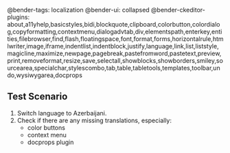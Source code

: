 @bender-tags: localization
@bender-ui: collapsed
@bender-ckeditor-plugins:
about,a11yhelp,basicstyles,bidi,blockquote,clipboard,colorbutton,colordialog,copyformatting,contextmenu,dialogadvtab,div,elementspath,enterkey,entities,filebrowser,find,flash,floatingspace,font,format,forms,horizontalrule,htmlwriter,image,iframe,indentlist,indentblock,justify,language,link,list,liststyle,magicline,maximize,newpage,pagebreak,pastefromword,pastetext,preview,print,removeformat,resize,save,selectall,showblocks,showborders,smiley,sourcearea,specialchar,stylescombo,tab,table,tabletools,templates,toolbar,undo,wysiwygarea,docprops

## Test Scenario

1. Switch language to Azerbaijani.
2. Check if there are any missing translations, especially:
	* color buttons
	* context menu
	* docprops plugin
